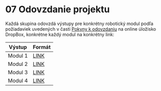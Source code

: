 # 07 Odovzdanie projektu

Každá skupina odovzdá výstupy pre konkrétny robotický modul podľa požiadaviek uvedených v časti [Pokyny k odovzdaniu](https://github.com/PavolSte/Robotika4/blob/cb2b863cfeca3c824dc691c1209d4537533b551e/05%20Pokyny%20k%20odovzdaniu.md) na online úložisko DropBox, konkrétne každý modul na konkrétny link:



| Výstup | Formát |
|---------|---------|
| Modul 1| [LINK](https://www.dropbox.com/request/WZWtE8gHLvmI7k7DNqIu)|
| Modul 2| [LINK](https://www.dropbox.com/request/ajmbu4BgmMbfDgCckBsK)|
| Modul 3| [LINK](https://www.dropbox.com/request/nr4FzehGEuI4WbI7bHKj)|
| Modul 4| [LINK](https://www.dropbox.com/request/2C9jSuO6JsEY8zf6W0Nd)|
